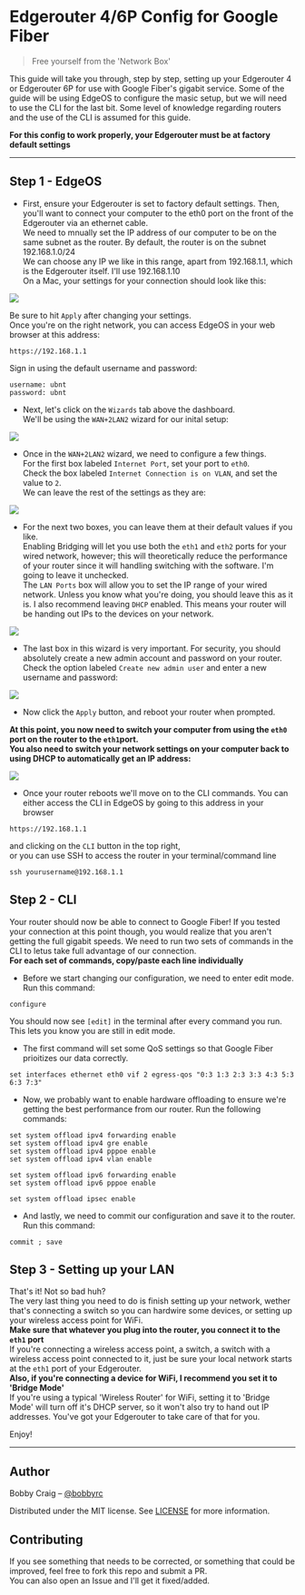 # Edgerouter 4/6P Config for Google Fiber
> Free yourself from the 'Network Box'

This guide will take you through, step by step, setting up your Edgerouter 4 or Edgerouter 6P for use with Google Fiber's gigabit service. Some of the guide will be using EdgeOS to configure the masic setup, but we will need to use the CLI for the last bit. Some level of knowledge regarding routers and the use of the CLI is assumed for this guide.  
  
**For this config to work properly, your Edgerouter must be at factory default settings**

---

## Step 1 - EdgeOS

- First, ensure your Edgerouter is set to factory default settings. Then, you'll want to connect your computer to the eth0 port on the front of the Edgerouter via an ethernet cable.  
We need to mnually set the IP address of our computer to be on the same subnet as the router. By default, the router is on the subnet 192.168.1.0/24  
We can choose any IP we like in this range, apart from 192.168.1.1, which is the Edgerouter itself. I'll use 192.168.1.10   
On a Mac, your settings for your connection should look like this:

![](https://i.imgur.com/EH5iUdt.png)

Be sure to hit `Apply` after changing your settings.  
Once you're on the right network, you can access EdgeOS in your web browser at this address:

```
https://192.168.1.1
```

Sign in using the default username and password:
```
username: ubnt
password: ubnt
```

- Next, let's click on the `Wizards` tab above the dashboard.  
We'll be using the `WAN+2LAN2` wizard for our inital setup:

![](https://i.imgur.com/OlirjnF.png)

- Once in the `WAN+2LAN2` wizard, we need to configure a few things.  
For the first box labeled `Internet Port`, set your port to `eth0`.  
Check the box labeled `Internet Connection is on VLAN`, and set the value to `2`.  
We can leave the rest of the settings as they are:

![](https://i.imgur.com/ZY9CkXt.png)

- For the next two boxes, you can leave them at their default values if you like.  
Enabling Bridging will let you use both the `eth1` and `eth2` ports for your wired network, however; this will theoretically reduce the performance of your router since it will handling switching with the software. I'm going to leave it unchecked.  
The `LAN Ports` box will allow you to set the IP range of your wired network. Unless you know what you're doing, you should leave this as it is. I also recommend leaving `DHCP` enabled. This means your router will be handing out IPs to the devices on your network.

![](https://i.imgur.com/2MQYvqS.png)

- The last box in this wizard is very important. For security, you should absolutely create a new admin account and password on your router.  
Check the option labeled `Create new admin user` and enter a new username and password:

![](https://i.imgur.com/dx5fV18.png)

- Now click the `Apply` button, and reboot your router when prompted.

**At this point, you now need to switch your computer from using the `eth0` port on the router to the `eth1`port.  
You also need to switch your network settings on your computer back to using DHCP to automatically get an IP address:**

![](https://i.imgur.com/Qhp6Jj3.png)

- Once your router reboots we'll move on to the CLI commands. You can either access the CLI in EdgeOS by going to this address in your browser
```
https://192.168.1.1
```
and clicking on the `CLI` button in the top right,  
or you can use SSH to access the router in your terminal/command line
```
ssh yourusername@192.168.1.1
```

## Step 2 - CLI

Your router should now be able to connect to Google Fiber! If you tested your connection at this point though, you would realize that you aren't getting the full gigabit speeds. We need to run two sets of commands in the CLI to letus take full advantage of our connection.  
**For each set of commands, copy/paste each line individually**

- Before we start changing our configuration, we need to enter edit mode. Run this command:

```
configure
```

You should now see `[edit]` in the terminal after every command you run. This lets you know you are still in edit mode.

- The first command will set some QoS settings so that Google Fiber prioitizes our data correctly.

```
set interfaces ethernet eth0 vif 2 egress-qos "0:3 1:3 2:3 3:3 4:3 5:3 6:3 7:3"
```

- Now, we probably want to enable hardware offloading to ensure we're getting the best performance from our router. Run the following commands:

```
set system offload ipv4 forwarding enable
set system offload ipv4 gre enable
set system offload ipv4 pppoe enable
set system offload ipv4 vlan enable

set system offload ipv6 forwarding enable
set system offload ipv6 pppoe enable

set system offload ipsec enable
```

- And lastly, we need to commit our configuration and save it to the router. Run this command:

```
commit ; save
```


## Step 3 - Setting up your LAN
That's it! Not so bad huh?  
The very last thing you need to do is finish setting up your network, wether that's connecting a switch so you can hardwire some devices, or setting up your wireless access point for WiFi.  
**Make sure that whatever you plug into the router, you connect it to the `eth1` port**  
If you're connecting a wireless access point, a switch, a switch with a wireless access point connected to it, just be sure your local network starts at the `eth1` port of your Edgerouter.  
**Also, if you're connecting a device for WiFi, I recommend you set it to 'Bridge Mode'**  
If you're using a typical 'Wireless Router' for WiFi, setting it to 'Bridge Mode' will turn off it's DHCP server, so it won't also try to hand out IP addresses. You've got your Edgerouter to take care of that for you.  

Enjoy!  

---

## Author

Bobby Craig – [@bobbyrc](https://github.com/bobbyrc)

Distributed under the MIT license. See [LICENSE](LICENSE) for more information.


## Contributing

If you see something that needs to be corrected, or something that could be improved, feel free to fork this repo and submit a PR.  
You can also open an Issue and I'll get it fixed/added.

<!-- Markdown link & img dfn's -->
[wiki]: https://github.com/yourname/yourproject/wiki
